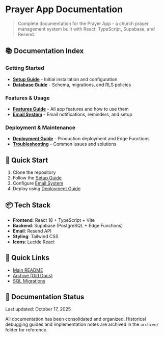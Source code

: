 # Prayer App Documentation

> Complete documentation for the Prayer App - a church prayer management system built with React, TypeScript, Supabase, and Resend.

## 📚 Documentation Index

### Getting Started
- **[Setup Guide](SETUP.md)** - Initial installation and configuration
- **[Database Guide](DATABASE.md)** - Schema, migrations, and RLS policies

### Features & Usage
- **[Features Guide](FEATURES.md)** - All app features and how to use them
- **[Email System](EMAIL.md)** - Email notifications, reminders, and setup

### Deployment & Maintenance
- **[Deployment Guide](DEPLOYMENT.md)** - Production deployment and Edge Functions
- **[Troubleshooting](TROUBLESHOOTING.md)** - Common issues and solutions

## 🚀 Quick Start

1. Clone the repository
2. Follow the [Setup Guide](SETUP.md)
3. Configure [Email System](EMAIL.md)
4. Deploy using [Deployment Guide](DEPLOYMENT.md)

## 📦 Tech Stack

- **Frontend**: React 18 + TypeScript + Vite
- **Backend**: Supabase (PostgreSQL + Edge Functions)
- **Email**: Resend API
- **Styling**: Tailwind CSS
- **Icons**: Lucide React

## 🔗 Quick Links

- [Main README](../README.md)
- [Archive (Old Docs)](archive/)
- [SQL Migrations](../supabase/migrations/)

## 📝 Documentation Status

Last updated: October 17, 2025

All documentation has been consolidated and organized. Historical debugging guides and implementation notes are archived in the `archive/` folder for reference.
